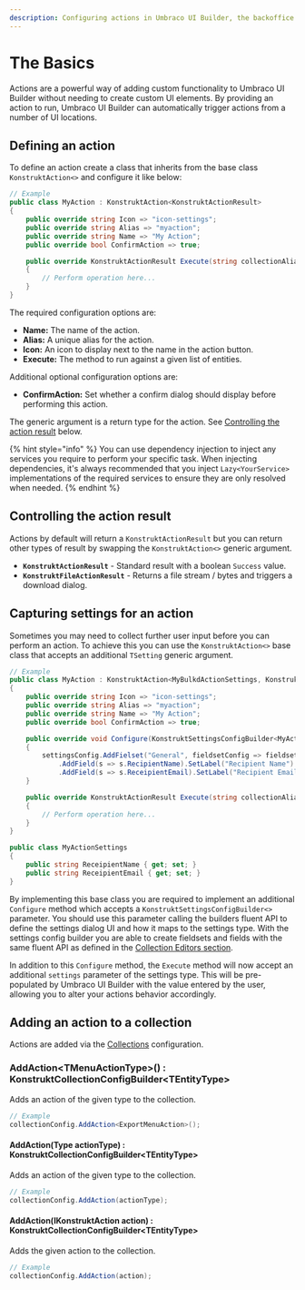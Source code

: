 ```yaml
---
description: Configuring actions in Umbraco UI Builder, the backoffice UI builder for Umbraco.
---
```


# The Basics

Actions are a powerful way of adding custom functionality to Umbraco UI Builder without needing to create custom UI elements. By providing an action to run, Umbraco UI Builder can automatically trigger actions from a number of UI locations.

## Defining an action

To define an action create a class that inherits from the base class `KonstruktAction<>` and configure it like below:

````csharp
// Example
public class MyAction : KonstruktAction<KonstruktActionResult>
{
    public override string Icon => "icon-settings";
    public override string Alias => "myaction";
    public override string Name => "My Action";
    public override bool ConfirmAction => true;

    public override KonstruktActionResult Execute(string collectionAlias, object[] entityIds)
    {
        // Perform operation here...
    }
}
````

The required configuration options are:

* **Name:** The name of the action.
* **Alias:** A unique alias for the action.
* **Icon:** An icon to display next to the name in the action button.
* **Execute:** The method to run against a given list of entities.

Additional optional configuration options are:

* **ConfirmAction:** Set whether a confirm dialog should display before performing this action.

The generic argument is a return type for the action. See [Controlling the action result](#controlling-the-action-result) below.

{% hint style="info" %}
You can use dependency injection to inject any services you require to perform your specific task. When injecting dependencies, it's always recommended that you inject `Lazy<YourService>` implementations of the required services to ensure they are only resolved when needed.
{% endhint %}

## Controlling the action result

Actions by default will return a `KonstruktActionResult` but you can return other types of result by swapping the `KonstruktAction<>` generic argument.

* **`KonstruktActionResult`** - Standard result with a boolean `Success` value.
* **`KonstruktFileActionResult`** - Returns a file stream / bytes and triggers a download dialog.

## Capturing settings for an action

Sometimes you may need to collect further user input before you can perform an action. To achieve this you can use the `KonstruktAction<>` base class that accepts an additional `TSetting` generic argument.

````csharp
// Example
public class MyAction : KonstruktAction<MyBulkdActionSettings, KonstruktActionResult>
{
    public override string Icon => "icon-settings";
    public override string Alias => "myaction";
    public override string Name => "My Action";
    public override bool ConfirmAction => true;

    public override void Configure(KonstruktSettingsConfigBuilder<MyActionSettings> settingsConfig)
    {
        settingsConfig.AddFielset("General", fieldsetConfig => fieldsetConfig
            .AddField(s => s.RecipientName).SetLabel("Recipient Name")
            .AddField(s => s.ReceipientEmail).SetLabel("Recipient Email"))
    }

    public override KonstruktActionResult Execute(string collectionAlias, object[] entityIds, MyActionSettings settings)
    {
        // Perform operation here...
    }
}

public class MyActionSettings
{
    public string ReceipientName { get; set; }
    public string ReceipientEmail { get; set; }
}
````

By implementing this base class you are required to implement an additional `Configure` method which accepts a `KonstruktSettingsConfigBuilder<>` parameter. You should use this parameter calling the builders fluent API to define the settings dialog UI and how it maps to the settings type. With the settings config builder you are able to create fieldsets and fields with the same fluent API as defined in the [Collection Editors section](../collections/editors.md#adding-a-fieldset-to-a-tab).

In addition to this `Configure` method, the `Execute` method will now accept an additional `settings` parameter of the settings type. This will be pre-populated by Umbraco UI Builder with the value entered by the user, allowing you to alter your actions behavior accordingly.

## Adding an action to a collection

Actions are added via the [Collections](../collections/overview.md) configuration.

### **AddAction&lt;TMenuActionType&gt;() : KonstruktCollectionConfigBuilder&lt;TEntityType&gt;**

Adds an action of the given type to the collection.

````csharp
// Example
collectionConfig.AddAction<ExportMenuAction>();
````

#### **AddAction(Type actionType) : KonstruktCollectionConfigBuilder&lt;TEntityType&gt;**

Adds an action of the given type to the collection.

````csharp
// Example
collectionConfig.AddAction(actionType);
````

#### **AddAction(IKonstruktAction action) : KonstruktCollectionConfigBuilder&lt;TEntityType&gt;**

Adds the given action to the collection.

````csharp
// Example
collectionConfig.AddAction(action);
````
